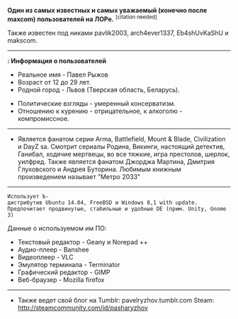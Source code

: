 **Один из самых известных и самых уважаемый (конечно после maxcom)
пользователей на ЛОРе.** <sup>\[citation needed\]</sup>

Также известен под никами pavlik2003, arch4ever1337, Eb4shUvKaShU и
makscom.

-----

**: Информация о пользователей**

  - Реальное имя - Павел Рыжов
  - Возраст от 12 до 29 лет.
  - Родной город - Львов (Тверская область, Беларусь).

<!-- end list -->

  - Политические взгляды - умеренный консерватизм.
  - Отношению к курению - отрицательное, к алкоголю - компромиссное.

-----

  -
    Является фанатом серии Arma, Battlefield, Mount & Blade,
    Civilization и DayZ sa.
    Смотрит сериалы Родина, Викинги, настоящий детектив, Ганибал,
    ходячие мертвецы, во все тяжкие, игра престолов, шерлок,
    уилфред.
    Также является фанатом Джорджа Мартина, Дмитрия Глуховского и Андрея
    Буторина.
    Любимым книжным произведением называет "Метро 2033"

-----

`Использует Ъ-дистрибутив Ubuntu 14.04, FreeBSD и Windows 8,1 with update.`
`Предпочитает продвинутые, стабильные и удобные DE (прим. Unity, Gnome 3)`

Данные о используемом им ПО:

  - Текстовый редактор - Geany и Norepad ++
  - Аудио-плеер - Banshee
  - Видеоплеер - VLC
  - Эмулятор терминала - Terminator
  - Графический редактор - GIMP
  - Веб-браузер - Mozilla firefox

-----

  -
    Также ведет свой блог на Tumblr: pavelryzhov.tumblr.com
    Steam: <http://steamcommunity.com/id/pasharyzhov>